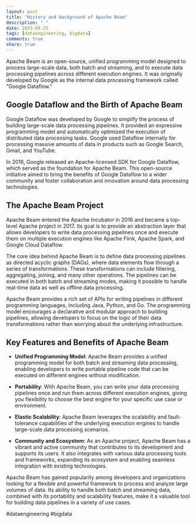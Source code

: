 ```yaml
---
layout: post
title: "History and background of Apache Beam"
description: " "
date: 2023-09-25
tags: [dataengineering, bigdata]
comments: true
share: true
---
```


Apache Beam is an open-source, unified programming model designed to process large-scale data, both batch and streaming, and to execute data processing pipelines across different execution engines. It was originally developed by Google as the internal data processing framework called "Google Dataflow."

## Google Dataflow and the Birth of Apache Beam

Google Dataflow was developed by Google to simplify the process of building large-scale data processing pipelines. It provided an expressive programming model and automatically optimized the execution of distributed data processing tasks. Google used Dataflow internally for processing massive amounts of data in products such as Google Search, Gmail, and YouTube.

In 2016, Google released an Apache-licensed SDK for Google Dataflow, which served as the foundation for Apache Beam. This open-source initiative aimed to bring the benefits of Google Dataflow to a wider community and foster collaboration and innovation around data processing technologies.

## The Apache Beam Project

Apache Beam entered the Apache Incubator in 2016 and became a top-level Apache project in 2017. Its goal is to provide an abstraction layer that allows developers to write data processing pipelines once and execute them on multiple execution engines like Apache Flink, Apache Spark, and Google Cloud Dataflow.

The core idea behind Apache Beam is to define data processing pipelines as directed acyclic graphs (DAGs), where data elements flow through a series of transformations. These transformations can include filtering, aggregating, joining, and many other operations. The pipelines can be executed in both batch and streaming modes, making it possible to handle real-time data as well as offline data processing.

Apache Beam provides a rich set of APIs for writing pipelines in different programming languages, including Java, Python, and Go. The programming model encourages a declarative and modular approach to building pipelines, allowing developers to focus on the logic of their data transformations rather than worrying about the underlying infrastructure.

## Key Features and Benefits of Apache Beam

- **Unified Programming Model**: Apache Beam provides a unified programming model for both batch and streaming data processing, enabling developers to write portable pipeline code that can be executed on different engines without modification.

- **Portability**: With Apache Beam, you can write your data processing pipelines once and run them across different execution engines, giving you flexibility to choose the best engine for your specific use case or environment.

- **Elastic Scalability**: Apache Beam leverages the scalability and fault-tolerance capabilities of the underlying execution engines to handle large-scale data processing scenarios.

- **Community and Ecosystem**: As an Apache project, Apache Beam has a vibrant and active community that contributes to its development and supports its users. It also integrates with various data processing tools and frameworks, expanding its ecosystem and enabling seamless integration with existing technologies.

Apache Beam has gained popularity among developers and organizations looking for a flexible and powerful framework to process and analyze large volumes of data. Its ability to handle both batch and streaming data, combined with its portability and scalability features, make it a valuable tool for building data pipelines in a variety of use cases.

#dataengineering #bigdata